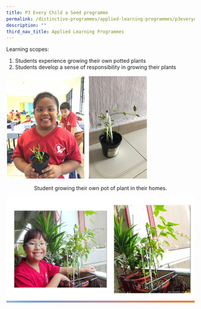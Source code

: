 ```yaml
---
title: P3 Every Child a Seed programme
permalink: /distinctive-programmes/applied-learning-programmes/p3everychildaseedprogramme/
description: ""
third_nav_title: Applied Learning Programmes
---
```

Learning scopes:

1. Students experience growing their own potted plants
2. Students develop a sense of responsibility in growing their plants

<img alt="P3 “Every Child a Seed” programme" style="width:75%" src="/images/every%20child%20a%20seed.png">
<p style="text-align:center;">Student growing their own pot of plant in their homes.</p>

![](/images/p3%20every%20child%20a%20seed%20.jpg)